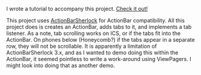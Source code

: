 I wrote a tutorial to accompany this project. [Check it out!](http://www.recursiverobot.com/post/44510940744/creating-tabs-in-the-actionbar-in-android)

This project uses [ActionBarSherlock](http://actionbarsherlock.com/) for ActionBar compatibility. All this project does is creates an ActionBar, adds tabs to it, and implements a tab listener. As a note, tab scrolling works on ICS, or if the tabs fit into the ActionBar. On phones below (Honeycomb?) if the tabs appear in a separate row, they will not be scrollable. It is apparently a limitation of ActionBarSherlock 3.x, and as I wanted to demo doing this within the ActionBar, it seemed pointless to write a work-around using ViewPagers. I might look into doing that as another demo.
